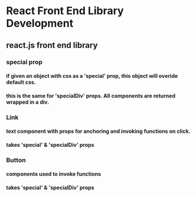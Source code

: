 # React Front End Library Development
## react.js front end library


### special prop
#### if given an object with css as a 'special' prop, this object will overide default css.
#### this is the same for 'specialDiv' props. All components are returned wrapped in a div.


### Link
#### text component with props for anchoring and invoking functions on click.
#### takes 'special' & 'specialDiv' props

### Button 
#### components used to invoke functions
#### takes 'special' & 'specialDiv' props
